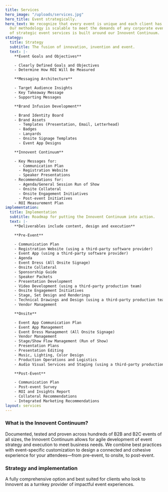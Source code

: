 ```yaml
---
title: Services
hero_image: "/uploads/services.jpg"
hero_title: Event strategically.
hero_text: We recognize that every event is unique and each client has different needs.
  Our methodology is scalable to meet the demands of any corporate event. Our suite
  of strategic event services is built around our Innovent Continuum.
stategy:
  title: Strategy
  subtitle: The fusion of innovation, invention and event.
  text: |-
    **Event Goals and Objectives**

    - Clearly Defined Goals and Objectives
    - Determine How ROI Will Be Measured

    **Messaging Architecture**

    - Target Audience Insights
    - Key Takeaway Message
    - Supporting Messages

    **Brand Infusion Development**

    - Brand Identity Board
    - Brand Assets
      - Templates (Presentation, Email, Letterhead)
      - Badges
      - Lanyards
      - Onsite Signage Templates
      - Event App Designs

    **Innovent Continuum**

    - Key Messages for:
      - Communication Plan
      - Registration Website
      - Speaker Presentations
    - Recommendations for:
      - Agenda/General Session Run of Show
      - Onsite Collateral
      - Onsite Engagement Initiatives
      - Post-event Initiatives
    - ROI Measurement Plan
implementation:
  title: Implementation
  subtitle: Roadmap for putting the Innovent Continuum into action.
  text: |-
    **Deliverables include content, design and execution**

    **Pre-Event**

    - Communication Plan
    - Registration Website (using a third-party software provider)
    - Event App (using a third-party software provider)
    - Agenda
    - Event Dress (All Onsite Signage)
    - Onsite Collateral
    - Sponsorship Guide
    - Speaker Packets
    - Presentation Development
    - Video Development (using a third-party production team)
    - Onsite Engagement Initiatives
    - Stage, Set Design and Renderings
    - Technical Drawings and Design (using a third-party production team)
    - Vendor Management

    **Onsite**

    - Event App Communication Plan
    - Event App Management
    - Event Dress Management (All Onsite Signage)
    - Vendor Management
    - Stage/Show Flow Management (Run of Show)
    - Presentation Plans
    - Presentation Editing
    - Music, Lighting, Color Design
    - Production Operations and Logistics
    - Audio Visual Services and Staging (using a third-party production team)

    **Post-Event**

    - Communication Plan
    - Post-event Survey
    - ROI and Insights Report
    - Collateral Recommendations
    - Integrated Marketing Recommendations
layout: services
---
```


### What is the Innovent Continuum?

Documented, tested and proven across hundreds of B2B and B2C events of all sizes, the Innovent Continuum allows for agile development of event strategy and execution to meet business needs. We combine best practices with event-specific customization to design a connected and cohesive experience for your attendees—from pre-event, to onsite, to post-event.

### Strategy and implementation

A fully comprehensive option and best suited for clients who look to Innovent as a turnkey provider of impactful event experiences.
